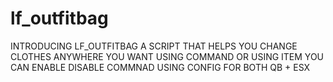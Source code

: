 # lf_outfitbag
INTRODUCING LF_OUTFITBAG  A SCRIPT THAT HELPS YOU CHANGE CLOTHES ANYWHERE YOU WANT USING COMMAND OR USING ITEM  YOU CAN ENABLE DISABLE COMMNAD USING CONFIG  FOR BOTH QB + ESX
